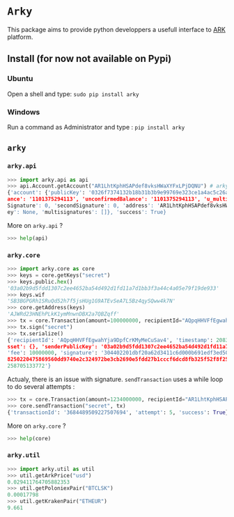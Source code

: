 # `Arky`

This package aims to provide python developpers a usefull interface to [ARK](https://ark.io/) platform.

## Install (for now not available on Pypi)

### Ubuntu

Open a shell and type: `sudo pip install arky`

### Windows

Run a command as Administrator and type : `pip install arky`

## `arky`

### `arky.api`

```python
>>> import arky.api as api
>>> api.Account.getAccount("AR1LhtKphHSAPdef8vksHWaXYFxLPjDQNU") # arky delegate
{'account': {'publicKey': '0326f7374132b18b31b3b9e99769e323ce1a4ac5c26a43111472614bcf6c65a377', 'bal
ance': '1101375294113', 'unconfirmedBalance': '1101375294113', 'u_multisignatures': [], 'unconfirmed
Signature': 0, 'secondSignature': 0, 'address': 'AR1LhtKphHSAPdef8vksHWaXYFxLPjDQNU', 'secondPublicK
ey': None, 'multisignatures': []}, 'success': True}
```

More on `arky.api` ?

```python
>>> help(api)
```

### `arky.core`

```python
>>> import arky.core as core
>>> keys = core.getKeys("secret")
>>> keys.public.hex()
'03a02b9d5fdd1307c2ee4652ba54d492d1fd11a7d1bb3f3a44c4a05e79f19de933'
>>> keys.wif
'SB3BGPGRh1SRuQd52h7f5jsHUg1G9ATEvSeA7L5Bz4qySQww4k7N'
>>> core.getAddress(keys)
'AJWRd23HNEhPLkK1ymMnwnDBX2a7QBZqff'
>>> tx = core.Transaction(amount=100000000, recipientId="AQpqHHVFfEgwahYja9DpfCrKMyMeCuSav4")
>>> tx.sign("secret")
>>> tx.serialize()
{'recipientId': 'AQpqHHVFfEgwahYja9DpfCrKMyMeCuSav4', 'timestamp': 20832330, 'amount': 100000000, 'a
sset': {}, 'senderPublicKey': '03a02b9d5fdd1307c2ee4652ba54d492d1fd11a7d1bb3f3a44c4a05e79f19de933', 
'fee': 10000000, 'signature': '304402201dbf20a62d3411c6d000b691edf3ed50c34baa96b94dedf70e2d512b9f917
8250220475869560dd9740e2c324972be3cb2690e5fdd27b1cccf6dcd8fb325f52f8f25', 'type': 0, 'id': '16683123
258705133772'}
```

Actualy, there is an issue with signature. `sendTransaction` uses a while loop to do several attempts :

```python
>>> tx = core.Transaction(amount=1234000000, recipientId="AR1LhtKphHSAPdef8vksHWaXYFxLPjDQNU")
>>> core.sendTransaction("secret", tx)
{'transactionId': '3684489509227507694', 'attempt': 5, 'success': True}
```

More on `arky.core` ?

```python
>>> help(core)
```

### `arky.util`

```python
>>> import arky.util as util
>>> util.getArkPrice("usd")
0.029411764705882353
>>> util.getPoloniexPair("BTCLSK")
0.00017798
>>> util.getKrakenPair("ETHEUR")
9.661
```
